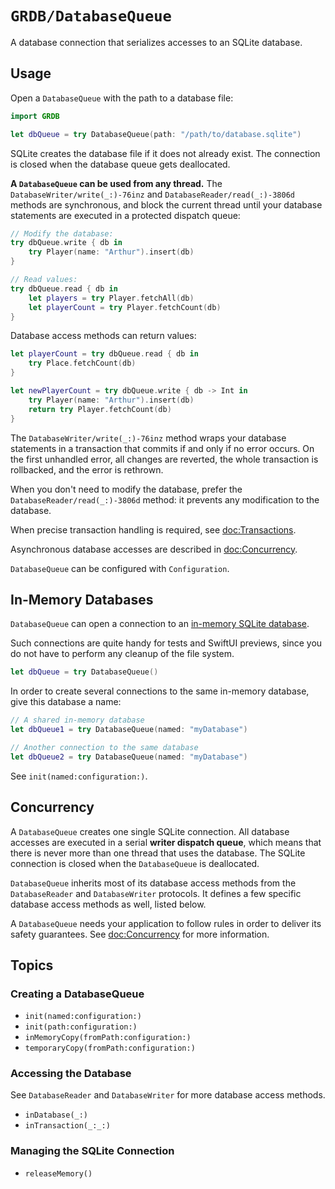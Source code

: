 # ``GRDB/DatabaseQueue``

A database connection that serializes accesses to an SQLite database.

## Usage

Open a `DatabaseQueue` with the path to a database file:

```swift
import GRDB

let dbQueue = try DatabaseQueue(path: "/path/to/database.sqlite")
```

SQLite creates the database file if it does not already exist. The connection is closed when the database queue gets deallocated.

**A `DatabaseQueue` can be used from any thread.** The ``DatabaseWriter/write(_:)-76inz`` and ``DatabaseReader/read(_:)-3806d`` methods are synchronous, and block the current thread until your database statements are executed in a protected dispatch queue:

```swift
// Modify the database:
try dbQueue.write { db in
    try Player(name: "Arthur").insert(db)
}

// Read values:
try dbQueue.read { db in
    let players = try Player.fetchAll(db)
    let playerCount = try Player.fetchCount(db)
}
```

Database access methods can return values:

```swift
let playerCount = try dbQueue.read { db in
    try Place.fetchCount(db)
}

let newPlayerCount = try dbQueue.write { db -> Int in
    try Player(name: "Arthur").insert(db)
    return try Player.fetchCount(db)
}
```

The ``DatabaseWriter/write(_:)-76inz`` method wraps your database statements in a transaction that commits if and only if no error occurs. On the first unhandled error, all changes are reverted, the whole transaction is rollbacked, and the error is rethrown.

When you don't need to modify the database, prefer the ``DatabaseReader/read(_:)-3806d`` method: it prevents any modification to the database.

When precise transaction handling is required, see <doc:Transactions>.

Asynchronous database accesses are described in <doc:Concurrency>.

`DatabaseQueue` can be configured with ``Configuration``.

## In-Memory Databases

`DatabaseQueue` can open a connection to an [in-memory SQLite database](https://www.sqlite.org/inmemorydb.html).

Such connections are quite handy for tests and SwiftUI previews, since you do not have to perform any cleanup of the file system.

```swift
let dbQueue = try DatabaseQueue()
```

In order to create several connections to the same in-memory database, give this database a name:

```swift
// A shared in-memory database
let dbQueue1 = try DatabaseQueue(named: "myDatabase")

// Another connection to the same database
let dbQueue2 = try DatabaseQueue(named: "myDatabase")
```

See ``init(named:configuration:)``.

## Concurrency

A `DatabaseQueue` creates one single SQLite connection. All database accesses are executed in a serial **writer dispatch queue**, which means that there is never more than one thread that uses the database. The SQLite connection is closed when the `DatabaseQueue` is deallocated.

`DatabaseQueue` inherits most of its database access methods from the ``DatabaseReader`` and ``DatabaseWriter`` protocols. It defines a few specific database access methods as well, listed below.

A `DatabaseQueue` needs your application to follow rules in order to deliver its safety guarantees. See <doc:Concurrency> for more information.

## Topics

### Creating a DatabaseQueue

- ``init(named:configuration:)``
- ``init(path:configuration:)``
- ``inMemoryCopy(fromPath:configuration:)``
- ``temporaryCopy(fromPath:configuration:)``

### Accessing the Database

See ``DatabaseReader`` and ``DatabaseWriter`` for more database access methods.

- ``inDatabase(_:)``
- ``inTransaction(_:_:)``

### Managing the SQLite Connection

- ``releaseMemory()``

